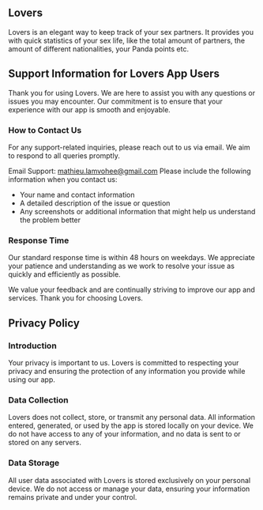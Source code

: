 ## Lovers

Lovers is an elegant way to keep track of your sex partners. It provides you with quick statistics of your sex life, like the total amount of partners, the amount of different nationalities, your Panda points etc.

## Support Information for Lovers App Users

Thank you for using Lovers. We are here to assist you with any questions or issues you may encounter. Our commitment is to ensure that your experience with our app is smooth and enjoyable.

### How to Contact Us

For any support-related inquiries, please reach out to us via email. We aim to respond to all queries promptly.

Email Support: mathieu.lamvohee@gmail.com
Please include the following information when you contact us:

- Your name and contact information
- A detailed description of the issue or question
- Any screenshots or additional information that might help us understand the problem better

### Response Time

Our standard response time is within 48 hours on weekdays. We appreciate your patience and understanding as we work to resolve your issue as quickly and efficiently as possible.

We value your feedback and are continually striving to improve our app and services. Thank you for choosing Lovers.

## Privacy Policy

### Introduction

Your privacy is important to us. Lovers is committed to respecting your privacy and ensuring the protection of any information you provide while using our app.

### Data Collection

Lovers does not collect, store, or transmit any personal data. All information entered, generated, or used by the app is stored locally on your device. We do not have access to any of your information, and no data is sent to or stored on any servers.

### Data Storage

All user data associated with Lovers is stored exclusively on your personal device. We do not access or manage your data, ensuring your information remains private and under your control.
